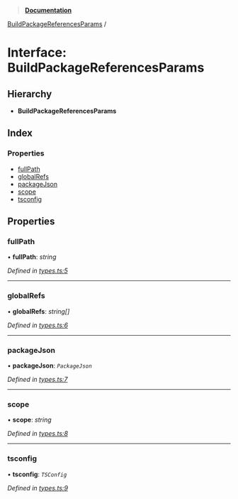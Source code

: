 > **[Documentation](../README.md)**

[BuildPackageReferencesParams](buildpackagereferencesparams.md) /

# Interface: BuildPackageReferencesParams

## Hierarchy

* **BuildPackageReferencesParams**

## Index

### Properties

* [fullPath](buildpackagereferencesparams.md#fullpath)
* [globalRefs](buildpackagereferencesparams.md#globalrefs)
* [packageJson](buildpackagereferencesparams.md#packagejson)
* [scope](buildpackagereferencesparams.md#scope)
* [tsconfig](buildpackagereferencesparams.md#tsconfig)

## Properties

###  fullPath

• **fullPath**: *string*

*Defined in [types.ts:5](https://github.com/dylanaubrey/repodog/blob/e5b373e/packages/build-references/src/types.ts#L5)*

___

###  globalRefs

• **globalRefs**: *string[]*

*Defined in [types.ts:6](https://github.com/dylanaubrey/repodog/blob/e5b373e/packages/build-references/src/types.ts#L6)*

___

###  packageJson

• **packageJson**: *`PackageJson`*

*Defined in [types.ts:7](https://github.com/dylanaubrey/repodog/blob/e5b373e/packages/build-references/src/types.ts#L7)*

___

###  scope

• **scope**: *string*

*Defined in [types.ts:8](https://github.com/dylanaubrey/repodog/blob/e5b373e/packages/build-references/src/types.ts#L8)*

___

###  tsconfig

• **tsconfig**: *`TSConfig`*

*Defined in [types.ts:9](https://github.com/dylanaubrey/repodog/blob/e5b373e/packages/build-references/src/types.ts#L9)*